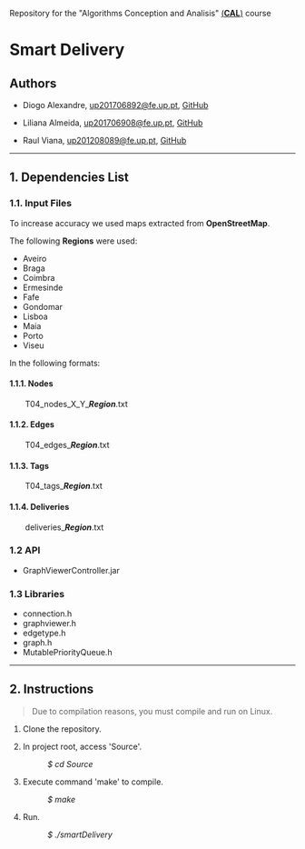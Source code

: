 
Repository for the "Algorithms Conception and Analisis" [(**CAL**)](https://sigarra.up.pt/feup/pt/UCURR_GERAL.FICHA_UC_VIEW?pv_ocorrencia_id=399894) course



# Smart Delivery

## Authors

* Diogo Alexandre, up201706892@fe.up.pt, [GitHub](https://github.com/diogoalex01)

* Liliana Almeida, up201706908@fe.up.pt, [GitHub](https://github.com/lilianalmeida)

* Raul Viana, up201208089@fe.up.pt, [GitHub](https://github.com/raulviana)

------

## 1. Dependencies List

### 1.1. Input Files

To increase accuracy we used maps extracted from **OpenStreetMap**.

The following **Regions** were used:

* Aveiro
* Braga
* Coimbra
* Ermesinde
* Fafe
* Gondomar
* Lisboa
* Maia
* Porto
* Viseu

In the following formats:

#### 1.1.1. Nodes

&nbsp;&nbsp;&nbsp;&nbsp;&nbsp;&nbsp; T04_nodes_X_Y_**_Region_**.txt

#### 1.1.2. Edges

&nbsp;&nbsp;&nbsp;&nbsp;&nbsp;&nbsp; T04_edges_**_Region_**.txt


#### 1.1.3. Tags

&nbsp;&nbsp;&nbsp;&nbsp;&nbsp;&nbsp; T04_tags_**_Region_**.txt

#### 1.1.4. Deliveries

&nbsp;&nbsp;&nbsp;&nbsp;&nbsp;&nbsp; deliveries_**_Region_**.txt

### 1.2 API

* GraphViewerController.jar

### 1.3 Libraries

* connection.h
* graphviewer.h
* edgetype.h
* graph.h
* MutablePriorityQueue.h

-------

## 2. Instructions

> Due to compilation reasons, you must compile and run on Linux.

1. Clone the repository.

2. In project root, access 'Source'.

&nbsp;&nbsp;&nbsp;&nbsp;&nbsp;&nbsp;&nbsp;&nbsp;&nbsp;&nbsp;&nbsp;&nbsp;&nbsp;&nbsp;&nbsp;&nbsp; _$ cd Source_

3. Execute command 'make' to compile.

&nbsp;&nbsp;&nbsp;&nbsp;&nbsp;&nbsp;&nbsp;&nbsp;&nbsp;&nbsp;&nbsp;&nbsp;&nbsp;&nbsp;&nbsp;&nbsp; _$ make_

4. Run.

&nbsp;&nbsp;&nbsp;&nbsp;&nbsp;&nbsp;&nbsp;&nbsp;&nbsp;&nbsp;&nbsp;&nbsp;&nbsp;&nbsp;&nbsp;&nbsp; _$ ./smartDelivery_
 
